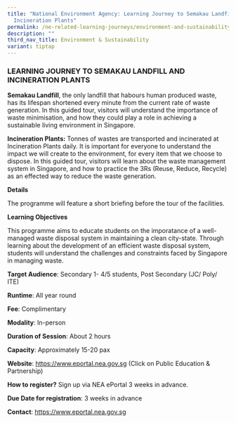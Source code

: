```yaml
---
title: "National Environment Agency: Learning Journey to Semakau Landfill and
  Incineration Plants"
permalink: /ne-related-learning-journeys/environment-and-sustainability/nea/
description: ""
third_nav_title: Environment & Sustainability
variant: tiptap
---
```

### LEARNING JOURNEY TO SEMAKAU LANDFILL AND INCINERATION PLANTS

**Semakau Landfill**, the only landfill that habours human produced waste, has its lifespan
shortened every minute from the current rate of waste generation. In this guided tour, visitors
will understand the importance of waste minimisation, and how they could play a role in
achieving a sustainable living environment in Singapore.

**Incineration Plants:**
Tonnes of wastes are transported and incinerated at Incineration Plants daily. It is important for
everyone to understand the impact we will create to the environment, for every item that we
choose to dispose. In this guided tour, visitors will learn about the waste management system
in Singapore, and how to practice the 3Rs (Reuse, Reduce, Recycle) as an effected way to reduce
the waste generation.

**Details**

The programme will feature a short briefing before the tour of the facilities.

**Learning Objectives**

This programme aims to educate students on the imporatance of a well-managed waste disposal system in maintaining a clean city-state. Through learning about the development of an efficient waste disposal system, students will understand the challenges and constraints faced by Singapore in managing waste.
		
**Target Audience**: Secondary 1- 4/5 students, Post Secondary (JC/ Poly/ ITE)		

**Runtime**: All year round	

**Fee**: Complimentary		

**Modality**: In-person	
		
**Duration of Session**: About 2 hours 		

**Capacity**: Approximately 15-20 pax		
	
**Website**: https://www.eportal.nea.gov.sg (Click on Public Education & Partnership)		

**How to register?** Sign up via NEA ePortal 3 weeks in advance.		

**Due Date for registration**: 3 weeks in advance 		
		
**Contact**: https://www.eportal.nea.gov.sg